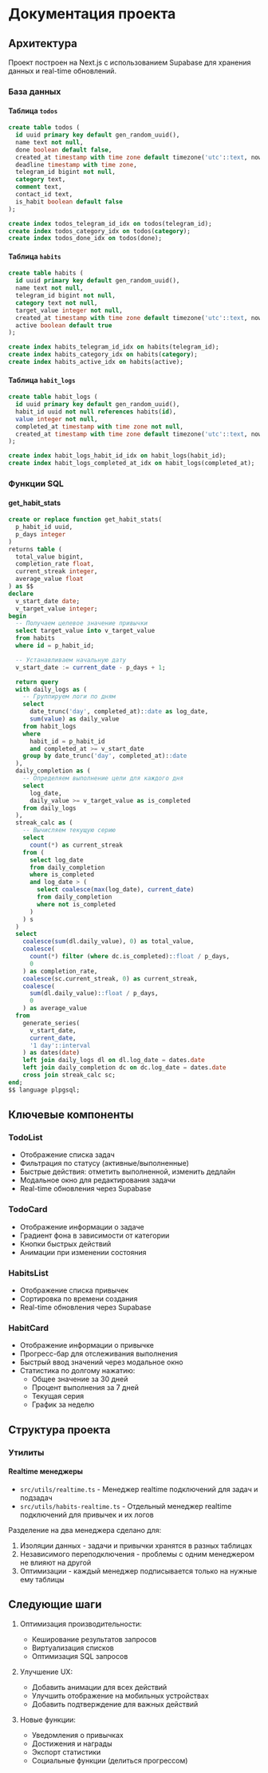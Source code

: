 # Документация проекта

## Архитектура

Проект построен на Next.js с использованием Supabase для хранения данных и real-time обновлений.

### База данных

#### Таблица `todos`
```sql
create table todos (
  id uuid primary key default gen_random_uuid(),
  name text not null,
  done boolean default false,
  created_at timestamp with time zone default timezone('utc'::text, now()),
  deadline timestamp with time zone,
  telegram_id bigint not null,
  category text,
  comment text,
  contact_id text,
  is_habit boolean default false
);

create index todos_telegram_id_idx on todos(telegram_id);
create index todos_category_idx on todos(category);
create index todos_done_idx on todos(done);
```

#### Таблица `habits`
```sql
create table habits (
  id uuid primary key default gen_random_uuid(),
  name text not null,
  telegram_id bigint not null,
  category text not null,
  target_value integer not null,
  created_at timestamp with time zone default timezone('utc'::text, now()),
  active boolean default true
);

create index habits_telegram_id_idx on habits(telegram_id);
create index habits_category_idx on habits(category);
create index habits_active_idx on habits(active);
```

#### Таблица `habit_logs`
```sql
create table habit_logs (
  id uuid primary key default gen_random_uuid(),
  habit_id uuid not null references habits(id),
  value integer not null,
  completed_at timestamp with time zone not null,
  created_at timestamp with time zone default timezone('utc'::text, now())
);

create index habit_logs_habit_id_idx on habit_logs(habit_id);
create index habit_logs_completed_at_idx on habit_logs(completed_at);
```

### Функции SQL

#### get_habit_stats
```sql
create or replace function get_habit_stats(
  p_habit_id uuid,
  p_days integer
)
returns table (
  total_value bigint,
  completion_rate float,
  current_streak integer,
  average_value float
) as $$
declare
  v_start_date date;
  v_target_value integer;
begin
  -- Получаем целевое значение привычки
  select target_value into v_target_value
  from habits
  where id = p_habit_id;

  -- Устанавливаем начальную дату
  v_start_date := current_date - p_days + 1;

  return query
  with daily_logs as (
    -- Группируем логи по дням
    select
      date_trunc('day', completed_at)::date as log_date,
      sum(value) as daily_value
    from habit_logs
    where
      habit_id = p_habit_id
      and completed_at >= v_start_date
    group by date_trunc('day', completed_at)::date
  ),
  daily_completion as (
    -- Определяем выполнение цели для каждого дня
    select
      log_date,
      daily_value >= v_target_value as is_completed
    from daily_logs
  ),
  streak_calc as (
    -- Вычисляем текущую серию
    select
      count(*) as current_streak
    from (
      select log_date
      from daily_completion
      where is_completed
      and log_date > (
        select coalesce(max(log_date), current_date)
        from daily_completion
        where not is_completed
      )
    ) s
  )
  select
    coalesce(sum(dl.daily_value), 0) as total_value,
    coalesce(
      count(*) filter (where dc.is_completed)::float / p_days,
      0
    ) as completion_rate,
    coalesce(sc.current_streak, 0) as current_streak,
    coalesce(
      sum(dl.daily_value)::float / p_days,
      0
    ) as average_value
  from
    generate_series(
      v_start_date,
      current_date,
      '1 day'::interval
    ) as dates(date)
    left join daily_logs dl on dl.log_date = dates.date
    left join daily_completion dc on dc.log_date = dates.date
    cross join streak_calc sc;
end;
$$ language plpgsql;
```

## Ключевые компоненты

### TodoList
- Отображение списка задач
- Фильтрация по статусу (активные/выполненные)
- Быстрые действия: отметить выполненной, изменить дедлайн
- Модальное окно для редактирования задачи
- Real-time обновления через Supabase

### TodoCard
- Отображение информации о задаче
- Градиент фона в зависимости от категории
- Кнопки быстрых действий
- Анимации при изменении состояния

### HabitsList
- Отображение списка привычек
- Сортировка по времени создания
- Real-time обновления через Supabase

### HabitCard
- Отображение информации о привычке
- Прогресс-бар для отслеживания выполнения
- Быстрый ввод значений через модальное окно
- Статистика по долгому нажатию:
  - Общее значение за 30 дней
  - Процент выполнения за 7 дней
  - Текущая серия
  - График за неделю

## Структура проекта

### Утилиты

#### Realtime менеджеры
- `src/utils/realtime.ts` - Менеджер realtime подключений для задач и подзадач
- `src/utils/habits-realtime.ts` - Отдельный менеджер realtime подключений для привычек и их логов

Разделение на два менеджера сделано для:
1. Изоляции данных - задачи и привычки хранятся в разных таблицах
2. Независимого переподключения - проблемы с одним менеджером не влияют на другой
3. Оптимизации - каждый менеджер подписывается только на нужные ему таблицы

## Следующие шаги

1. Оптимизация производительности:
   - Кеширование результатов запросов
   - Виртуализация списков
   - Оптимизация SQL запросов

2. Улучшение UX:
   - Добавить анимации для всех действий
   - Улучшить отображение на мобильных устройствах
   - Добавить подтверждение для важных действий

3. Новые функции:
   - Уведомления о привычках
   - Достижения и награды
   - Экспорт статистики
   - Социальные функции (делиться прогрессом) 